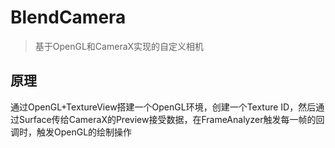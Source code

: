 # BlendCamera
> 基于OpenGL和CameraX实现的自定义相机

## 原理

通过OpenGL+TextureView搭建一个OpenGL环境，创建一个Texture ID，然后通过Surface传给CameraX的Preview接受数据，在FrameAnalyzer触发每一帧的回调时，触发OpenGL的绘制操作